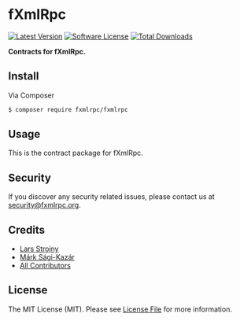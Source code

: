 # fXmlRpc

[![Latest Version](https://img.shields.io/github/release/fxmlrpc/fxmlrpc.svg?style=flat-square)](https://github.com/fxmlrpc/fxmlrpc/releases)
[![Software License](https://img.shields.io/badge/license-MIT-brightgreen.svg?style=flat-square)](LICENSE)
[![Total Downloads](https://img.shields.io/packagist/dt/fxmlrpc/fxmlrpc.svg?style=flat-square)](https://packagist.org/packages/fxmlrpc/fxmlrpc)

**Contracts for fXmlRpc.**


## Install

Via Composer

``` bash
$ composer require fxmlrpc/fxmlrpc
```


## Usage

This is the contract package for fXmlRpc.


## Security

If you discover any security related issues, please contact us at [security@fxmlrpc.org](mailto:security@fxmlrpc.org).


## Credits

- [Lars Strojny](https://github.com/lstrojny)
- [Márk Sági-Kazár](https://github.com/sagikazarmark)
- [All Contributors](https://github.com/fxmlrpc/fxmlrpc/contributors)


## License

The MIT License (MIT). Please see [License File](LICENSE) for more information.
